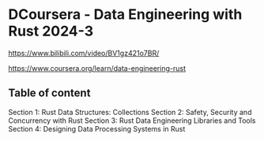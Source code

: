 # DCoursera - Data Engineering with Rust 2024-3

https://www.bilibili.com/video/BV1gz421o7BR/

https://www.coursera.org/learn/data-engineering-rust

## Table of content

Section 1: Rust Data Structures: Collections
Section 2: Safety, Security and Concurrency with Rust
Section 3: Rust Data Engineering Libraries and Tools
Section 4: Designing Data Processing Systems in Rust
